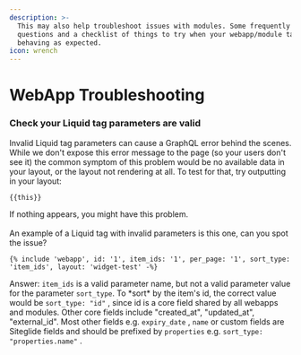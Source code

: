 ```yaml
---
description: >-
  This may also help troubleshoot issues with modules. Some frequently asked
  questions and a checklist of things to try when your webapp/module tag is not
  behaving as expected.
icon: wrench
---
```


# WebApp Troubleshooting

### Check your Liquid tag parameters are valid

Invalid Liquid tag parameters can cause a GraphQL error behind the scenes. While we don't expose this error message to the page (so your users don't see it) the common symptom of this problem would be no available data in your layout, or the layout not rendering at all. To test for that, try outputting in your layout:

```
{{this}}
```

If nothing appears, you might have this problem. \
\
An example of a Liquid tag with invalid parameters is this one, can you spot the issue?

```
{% include 'webapp', id: '1', item_ids: '1', per_page: '1', sort_type: 'item_ids', layout: 'widget-test' -%}
```

Answer: `item_ids` is a valid parameter name, but not a valid parameter value for  the parameter `sort_type`. To \*sort\* by the item's id, the correct value would be `sort_type: "id"` , since id is a core field shared by all webapps and modules. Other core fields include "created\_at", "updated\_at", "external\_id". Most other fields e.g. `expiry_date` , `name` or custom fields are Siteglide fields and should be prefixed by `properties` e.g. `sort_type: "properties.name"` .

